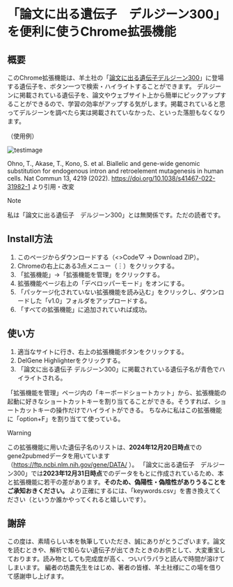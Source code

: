 # 「論文に出る遺伝子　デルジーン300」を便利に使うChrome拡張機能
## 概要
このChrome拡張機能は、羊土社の「[論文に出る遺伝子デルジーン300](https://www.yodosha.co.jp/yodobook/book/9784758122771/)」に登場する遺伝子を、ボタン一つで検索・ハイライトすることができます。
デルジーンに掲載されている遺伝子を、論文やウェブサイト上から簡単にピックアップすることができるので、学習の効率がアップする気がします。掲載されていると思ってデルジーンを調べたら実は掲載されていなかった、といった落胆もなくなります。

（使用例）

![testimage](https://github.com/user-attachments/assets/b0cc5487-a335-40ec-b9bc-1b5c51ff66b9)


Ohno, T., Akase, T., Kono, S. et al. Biallelic and gene-wide genomic substitution for endogenous intron and retroelement mutagenesis in human cells. Nat Commun 13, 4219 (2022). https://doi.org/10.1038/s41467-022-31982-1 より引用・改変

> [!NOTE]
> 私は「論文に出る遺伝子　デルジーン300」とは無関係です。ただの読者です。



## Install方法
1. このページからダウンロードする（<>Code▽ → Download ZIP）。
2. Chromeの右上にある3点メニュー（︙）をクリックする。
3. 「拡張機能」→「拡張機能を管理」をクリックする。
4. 拡張機能ページ右上の「デベロッパーモード」をオンにする。
5. 「パッケージ化されていない拡張機能を読み込む」をクリックし、ダウンロードした「v1.0」フォルダをアップロードする。
6. 「すべての拡張機能」に追加されていれば成功。

## 使い方
1. 適当なサイトに行き、右上の拡張機能ボタンをクリックする。
2. DelGene Highlighterをクリックする。
3. 「論文に出る遺伝子 デルジーン300」に掲載されている遺伝子名が青色でハイライトされる。

「拡張機能を管理」ページ内の「キーボードショートカット」から、拡張機能の起動に好きなショートカットキーを割り当てることができる。そうすれば、ショートカットキーの操作だけでハイライトができる。
ちなみに私はこの拡張機能に「option+F」を割り当てて使っている。

> [!WARNING]
> この拡張機能に用いた遺伝子名のリストは、**2024年12月20日時点**でのgene2pubmedデータを用いています（https://ftp.ncbi.nlm.nih.gov/gene/DATA/ ）。
「論文に出る遺伝子　デルジーン300」では**2023年12月31日時点**でのデータをもとに作成されているため、本と拡張機能に若干の差があります。**そのため、偽陽性・偽陰性がありうることをご承知おきください。**
より正確にするには、「keywords.csv」を書き換えてください（というか誰かやってくれると嬉しいです）。

## 謝辞
この度は、素晴らしい本を執筆していただき、誠にありがとうございます。論文を読むときや、解析で知らない遺伝子が出てきたときのお供として、大変重宝しております。読み物としても完成度が高く、ついパラパラと読んで時間が溶けてしまいます。
編者の坊農先生をはじめ、著者の皆様、羊土社様にこの場を借りて感謝申し上げます。
